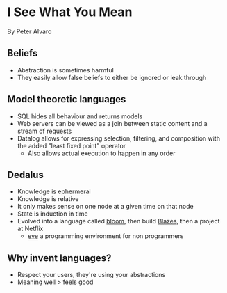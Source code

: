 # I See What You Mean

By Peter Alvaro

## Beliefs

- Abstraction is sometimes harmful
 - They easily allow false beliefs to either be ignored or leak through

## Model theoretic languages

- SQL hides all behaviour and returns models
- Web servers can be viewed as a join between static content and a stream of requests
- Datalog allows for expressing selection, filtering, and composition with the added "least fixed point" operator
  - Also allows actual execution to happen in any order

## Dedalus

- Knowledge is ephermeral
- Knowledge is relative
- It only makes sense on one node at a given time on that node
- State is induction in time
- Evolved into a language called [bloom](), then build [Blazes](), then a project at Netflix
  - [eve]() a programming environment for non programmers

## Why invent languages?

- Respect your users, they're using your abstractions
- Meaning well > feels good
